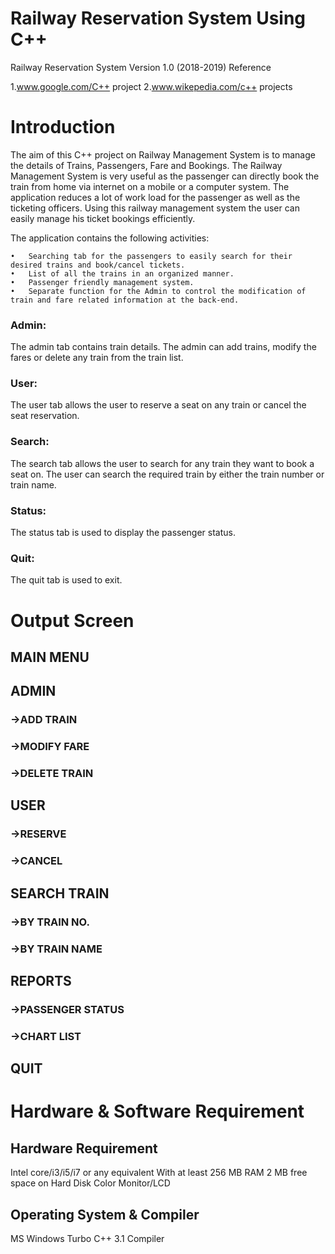 # Railway Reservation System Using C++
 
Railway Reservation System
Version 1.0 (2018-2019)
Reference



1.www.google.com/C++ project
2.www.wikepedia.com/c++ projects

# Introduction
The aim of this C++ project on Railway Management System is to manage the details of Trains, Passengers, Fare and Bookings. The Railway Management System is very useful as the passenger can directly book the train from home via internet on a mobile or a computer system. The application reduces a lot of work load for the passenger as well as the ticketing officers. Using this railway management system the user can easily manage his ticket bookings efficiently.

The application contains the following activities:

	•	Searching tab for the passengers to easily search for their desired trains and book/cancel tickets.
	•	List of all the trains in an organized manner.
	•	Passenger friendly management system.
	•	Separate function for the Admin to control the modification of train and fare related information at the back-end.
	
### Admin:
The admin tab contains train details. The admin can add trains, modify the fares or delete any train from the train list.

### User:
The user tab allows the user to reserve a seat on any train or cancel the seat reservation.


### Search:
The search tab allows the user to search for any train they want to book a seat on. The user can search the required train by either the train number or train name. 

### Status:
The status tab is used to display the passenger status.

### Quit:
The quit tab is used to exit.

# Output Screen

## MAIN MENU


## ADMIN 



### ->ADD TRAIN

### ->MODIFY FARE





### ->DELETE TRAIN



## USER





### ->RESERVE





### ->CANCEL




## SEARCH TRAIN

### ->BY TRAIN NO.


### ->BY TRAIN NAME












## REPORTS


### ->PASSENGER STATUS








### ->CHART LIST


## QUIT









# Hardware & Software Requirement

## Hardware Requirement
Intel core/i3/i5/i7 or any equivalent
With at least 256 MB RAM
2 MB free space on Hard Disk
Color Monitor/LCD
## Operating System & Compiler
MS Windows
Turbo C++ 3.1 Compiler
